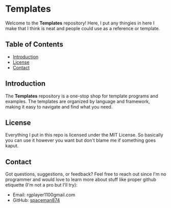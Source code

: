 # Templates

Welcome to the **Templates** repository! Here, I put any thingies in here I make that I think is neat and people could use as a reference or template.

## Table of Contents

- [Introduction](#introduction)
- [License](#license)
- [Contact](#contact)

## Introduction

The **Templates** repository is a one-stop shop for template programs and examples. The templates are organized by language and framework, making it easy to navigate and find what you need.

## License

Everything I put in this repo is licensed under the MIT License. So basically you can use it however you want but don't blame me if something goes kaput.

## Contact

Got questions, suggestions, or feedback? Feel free to reach out since I'm no programmer and would love to learn more about stuff like proper github etiquette (I'm not a pro but I'll try):

- Email: rgplayer1100gmail.com
- GitHub: [spaceman874](https://github.com/spaceman874)
